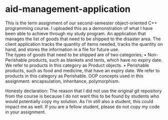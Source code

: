 # aid-management-application
This is the term assignment of our second-semester object-oriented C++ programming course. I uploaded this as a demonstration of what I have been able to achieve through my study program. 
An application that manages the list of goods that need to be shipped to the disaster area. The client application tracks the quantity of items needed, tracks the quantity on hand, and stores the information in a file for future use.  
The types of goods that need to be shipped are of two categories;
• Non-Perishable products, such as blankets and tents, which have no expiry date. We refer to products in this category as Product objects.
• Perishable products, such as food and medicine, that have an expiry date. We refer to products in this category as Perishable. 
OOP concepts used in this assignment: encapsulation, inheritance, polymorphism.

Honesty declaration:
The reason that I did not use the original git repository from the course is because I do not want this to be found by students who would potentially copy my solution. As I’m still also a student, this could impact me as well. If you are a fellow student, please do not copy my code in your assignment.
